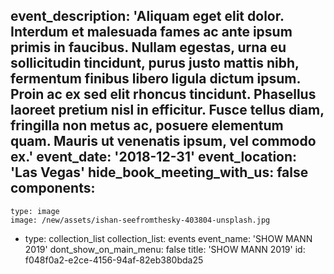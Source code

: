 event_description: 'Aliquam eget elit dolor. Interdum et malesuada fames ac ante ipsum primis in faucibus. Nullam egestas, urna eu sollicitudin tincidunt, purus justo mattis nibh, fermentum finibus libero ligula dictum ipsum. Proin ac ex sed elit rhoncus tincidunt. Phasellus laoreet pretium nisl in efficitur. Fusce tellus diam, fringilla non metus ac, posuere elementum quam. Mauris ut venenatis ipsum, vel commodo ex.'
event_date: '2018-12-31'
event_location: 'Las Vegas'
hide_book_meeting_with_us: false
components:
  -
    type: image
    image: /new/assets/ishan-seefromthesky-403804-unsplash.jpg
  -
    type: collection_list
    collection_list: events
event_name: 'SHOW MANN 2019'
dont_show_on_main_menu: false
title: 'SHOW MANN 2019'
id: f048f0a2-e2ce-4156-94af-82eb380bda25
